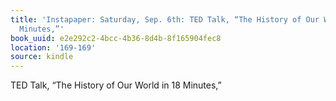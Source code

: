 ```yaml
---
title: 'Instapaper: Saturday, Sep. 6th: TED Talk, “The History of Our World in 18
  Minutes,”'
book_uuid: e2e292c2-4bcc-4b36-8d4b-8f165904fec8
location: '169-169'
source: kindle
---
```


TED Talk, “The History of Our World in 18 Minutes,”